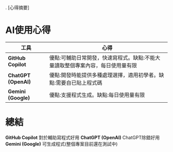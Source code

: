 . [心得摘要]
# AI使用心得
| 工具                | 心得                                               |
|---------------------|----------------------------------------------------|
| **GitHub Copilot**  | 優點:可輔助日常開發，快速寫程式。缺點:不能大量讀取整個專案內容，每日使用量有限                     |
| **ChatGPT (OpenAI)**| 優點:開發時能提供多種處理選擇，適用初學者。缺點:需要自已貼上程式碼                           |
| **Gemini (Google)** | 優點:支援程式生成。缺點:每日使用量有限                     |

# 總結
**GitHub Copilot** 對於輔助寫程式好用
**ChatGPT (OpenAI)** ChatGPT除錯好用
**Gemini (Google)** 可生成程式(整個專案目前還在測試中)